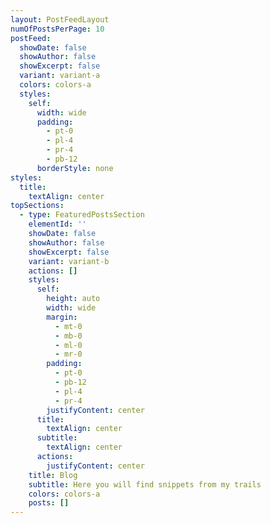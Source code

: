 ```yaml
---
layout: PostFeedLayout
numOfPostsPerPage: 10
postFeed:
  showDate: false
  showAuthor: false
  showExcerpt: false
  variant: variant-a
  colors: colors-a
  styles:
    self:
      width: wide
      padding:
        - pt-0
        - pl-4
        - pr-4
        - pb-12
      borderStyle: none
styles:
  title:
    textAlign: center
topSections:
  - type: FeaturedPostsSection
    elementId: ''
    showDate: false
    showAuthor: false
    showExcerpt: false
    variant: variant-b
    actions: []
    styles:
      self:
        height: auto
        width: wide
        margin:
          - mt-0
          - mb-0
          - ml-0
          - mr-0
        padding:
          - pt-0
          - pb-12
          - pl-4
          - pr-4
        justifyContent: center
      title:
        textAlign: center
      subtitle:
        textAlign: center
      actions:
        justifyContent: center
    title: Blog
    subtitle: Here you will find snippets from my trails
    colors: colors-a
    posts: []
---
```

